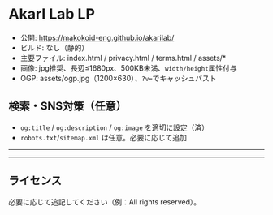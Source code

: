 # AkarI Lab LP
- 公開: https://makokoid-eng.github.io/akarilab/
- ビルド: なし（静的）
- 主要ファイル: index.html / privacy.html / terms.html / assets/*
- 画像: jpg推奨、長辺≤1680px、500KB未満、`width/height`属性付与
- OGP: assets/ogp.jpg（1200×630）、`?v=`でキャッシュバスト


## 検索・SNS対策（任意）

- `og:title` / `og:description` / `og:image` を適切に設定（済）
- `robots.txt`/`sitemap.xml` は任意。必要に応じて追加

---


---

## ライセンス
必要に応じて追記してください（例：All rights reserved）。
